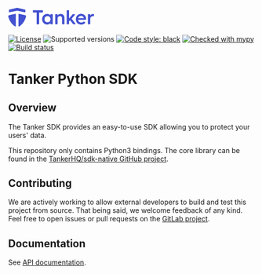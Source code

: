 <a href="#readme"><img src="https://raw.githubusercontent.com/TankerHQ/spec/master/img/tanker-logotype-blue-nomargin-350.png" alt="Tanker logo" width="175" /></a>

[![License](https://img.shields.io/badge/License-Apache%202.0-blue.svg)](https://opensource.org/licenses/Apache-2.0)
![Supported versions](https://img.shields.io/badge/python-v3.12-blue)
[![Code style: black](https://img.shields.io/badge/code%20style-black-000000.svg)](https://github.com/psf/black)
[![Checked with mypy](https://img.shields.io/badge/mypy-checked-blue.svg)](https://mypy-lang.org)
[![Build status](https://gitlab.com/TankerHQ/sdk-python/badges/master/pipeline.svg)](https://gitlab.com/TankerHQ/sdk-python/pipelines)

# Tanker Python SDK

## Overview

The Tanker SDK provides an easy-to-use SDK allowing you to protect your users' data.

This repository only contains Python3 bindings. The core library can be found in the [TankerHQ/sdk-native GitHub project](https://github.com/TankerHQ/sdk-native).

## Contributing

We are actively working to allow external developers to build and test this project from source. That being said, we welcome feedback of any kind. Feel free to
open issues or pull requests on the [GitLab project](https://gitlab.com/TankerHQ/sdk-python).

## Documentation

See [API documentation](https://docs.tanker.io/latest/api/core/python).
